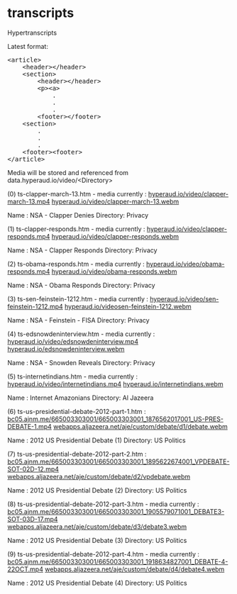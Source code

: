 transcripts
===========

Hypertranscripts

Latest format:
<pre>
&lt;article&gt;
	&lt;header&gt;&lt;/header&gt;
	&lt;section&gt;
		&lt;header&gt;&lt;/header&gt;
		&lt;p&gt;&lt;a&gt;
			.
			.
			.
		&lt;footer&gt;&lt;/footer&gt;
	&lt;section&gt;
		.
		.
		.
	&lt;footer&gt;&lt;footer&gt;
&lt;/article&gt;
</pre>

Media will be stored and referenced from data.hyperaud.io/video/&lt;Directory&gt;

(0) ts-clapper-march-13.htm - media currently : [hyperaud.io/video/clapper-march-13.mp4](http://hyperaud.io/video/clapper-march-13.mp4) [hyperaud.io/video/clapper-march-13.webm](http://hyperaud.io/video/clapper-march-13.webm)

Name : NSA - Clapper Denies
Directory: Privacy

(1) ts-clapper-responds.htm - media currently : [hyperaud.io/video/clapper-responds.mp4](http://hyperaud.io/video/clapper-responds.mp4) [hyperaud.io/video/clapper-responds.webm](http://hyperaud.io/video/clapper-responds.webm)

Name : NSA - Clapper Responds
Directory: Privacy

(2) ts-obama-responds.htm - media currently : [hyperaud.io/video/obama-responds.mp4](http://hyperaud.io/video/obama-responds.mp4) [hyperaud.io/video/obama-responds.webm](http://hyperaud.io/video/obama-responds.webm)

Name : NSA - Obama Responds
Directory: Privacy

(3) ts-sen-feinstein-1212.htm - media currently : [hyperaud.io/video/sen-feinstein-1212.mp4](http://hyperaud.io/video/sen-feinstein-1212.mp4) [hyperaud.io/videosen-feinstein-1212.webm](http://hyperaud.io/video/sen-feinstein-1212.webm)

Name : NSA - Feinstein - FISA
Directory: Privacy

(4) ts-edsnowdeninterview.htm - media currently : [hyperaud.io/video/edsnowdeninterview.mp4](http://hyperaud.io/video/edsnowdeninterview.mp4) [hyperaud.io/edsnowdeninterview.webm](http://hyperaud.io/video/edsnowdeninterview.webm)

Name : NSA - Snowden Reveals
Directory: Privacy

(5) ts-internetindians.htm - media currently : [hyperaud.io/video/internetindians.mp4](http://hyperaud.io/video/internetindians.mp4) [hyperaud.io/internetindians.webm](http://hyperaud.io/video/internetindians.webm)

Name : Internet Amazonians
Directory: Al Jazeera

(6) ts-us-presidential-debate-2012-part-1.htm : [bc05.ajnm.me/665003303001/665003303001_1876562017001_US-PRES-DEBATE-1.mp4](http://bc05.ajnm.me/665003303001/665003303001_1876562017001_US-PRES-DEBATE-1.mp4) [webapps.aljazeera.net/aje/custom/debate/d1/debate.webm](http://webapps.aljazeera.net/aje/custom/debate/d1/debate.webm)

Name : 2012 US Presidential Debate (1)
Directory: US Politics

(7) ts-us-presidential-debate-2012-part-2.htm : [bc05.ajnm.me/665003303001/665003303001_1895622674001_VPDEBATE-SOT-02D-12.mp4](http://bc05.ajnm.me/665003303001/665003303001_1895622674001_VPDEBATE-SOT-02D-12.mp4) [webapps.aljazeera.net/aje/custom/debate/d2/vpdebate.webm](http://webapps.aljazeera.net/aje/custom/debate/d2/vpdebate.webm)

Name : 2012 US Presidential Debate (2)
Directory: US Politics

(8) ts-us-presidential-debate-2012-part-3.htm - media currently : [bc05.ajnm.me/665003303001/665003303001_1905579071001_DEBATE3-SOT-03D-17.mp4](http://bc05.ajnm.me/665003303001/665003303001_1905579071001_DEBATE3-SOT-03D-17.mp4) [webapps.aljazeera.net/aje/custom/debate/d3/debate3.webm](http://webapps.aljazeera.net/aje/custom/debate/d3/debate3.webm)

Name : 2012 US Presidential Debate (3)
Directory: US Politics

(9) ts-us-presidential-debate-2012-part-4.htm - media currently : [bc05.ajnm.me/665003303001/665003303001_1918634827001_DEBATE-4-22OCT.mp4](http://bc05.ajnm.me/665003303001/665003303001_1918634827001_DEBATE-4-22OCT.mp4) [webapps.aljazeera.net/aje/custom/debate/d4/debate4.webm](http://webapps.aljazeera.net/aje/custom/debate/d4/debate4.webm)

Name : 2012 US Presidential Debate (4)
Directory: US Politics
